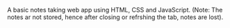 A basic notes taking web app using HTML, CSS and JavaScript. (Note: The notes ar not stored, hence after closing or refrshing the  tab, notes are lost).
